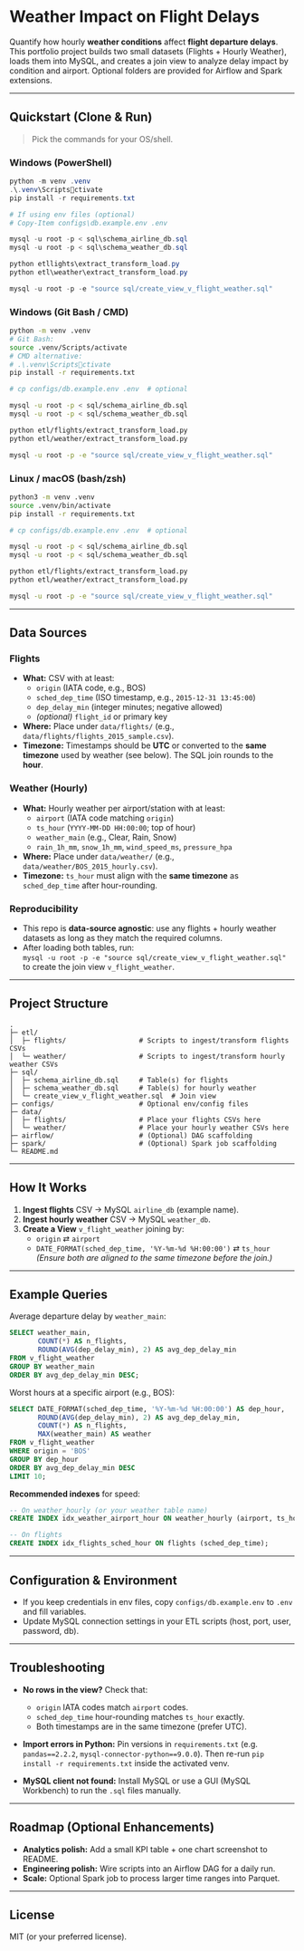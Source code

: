 # Weather Impact on Flight Delays

Quantify how hourly **weather conditions** affect **flight departure delays**. This portfolio project builds two small datasets (Flights + Hourly Weather), loads them into MySQL, and creates a join view to analyze delay impact by condition and airport. Optional folders are provided for Airflow and Spark extensions.

---

## Quickstart (Clone & Run)

> Pick the commands for your OS/shell.

### Windows (PowerShell)
```powershell
python -m venv .venv
.\.venv\Scriptsctivate
pip install -r requirements.txt

# If using env files (optional)
# Copy-Item configs\db.example.env .env

mysql -u root -p < sql\schema_airline_db.sql
mysql -u root -p < sql\schema_weather_db.sql

python etllights\extract_transform_load.py
python etl\weather\extract_transform_load.py

mysql -u root -p -e "source sql/create_view_v_flight_weather.sql"
```

### Windows (Git Bash / CMD)
```bash
python -m venv .venv
# Git Bash:
source .venv/Scripts/activate
# CMD alternative:
# .\.venv\Scriptsctivate
pip install -r requirements.txt

# cp configs/db.example.env .env  # optional

mysql -u root -p < sql/schema_airline_db.sql
mysql -u root -p < sql/schema_weather_db.sql

python etl/flights/extract_transform_load.py
python etl/weather/extract_transform_load.py

mysql -u root -p -e "source sql/create_view_v_flight_weather.sql"
```

### Linux / macOS (bash/zsh)
```bash
python3 -m venv .venv
source .venv/bin/activate
pip install -r requirements.txt

# cp configs/db.example.env .env  # optional

mysql -u root -p < sql/schema_airline_db.sql
mysql -u root -p < sql/schema_weather_db.sql

python etl/flights/extract_transform_load.py
python etl/weather/extract_transform_load.py

mysql -u root -p -e "source sql/create_view_v_flight_weather.sql"
```

---

## Data Sources

### Flights
- **What:** CSV with at least:
  - `origin` (IATA code, e.g., BOS)
  - `sched_dep_time` (ISO timestamp, e.g., `2015-12-31 13:45:00`)
  - `dep_delay_min` (integer minutes; negative allowed)
  - *(optional)* `flight_id` or primary key
- **Where:** Place under `data/flights/` (e.g., `data/flights/flights_2015_sample.csv`).
- **Timezone:** Timestamps should be **UTC** or converted to the **same timezone** used by weather (see below). The SQL join rounds to the **hour**.

### Weather (Hourly)
- **What:** Hourly weather per airport/station with at least:
  - `airport` (IATA code matching `origin`)
  - `ts_hour` (`YYYY-MM-DD HH:00:00`; top of hour)
  - `weather_main` (e.g., Clear, Rain, Snow)
  - `rain_1h_mm`, `snow_1h_mm`, `wind_speed_ms`, `pressure_hpa`
- **Where:** Place under `data/weather/` (e.g., `data/weather/BOS_2015_hourly.csv`).
- **Timezone:** `ts_hour` must align with the **same timezone** as `sched_dep_time` after hour-rounding.

### Reproducibility
- This repo is **data-source agnostic**: use any flights + hourly weather datasets as long as they match the required columns.
- After loading both tables, run:  
  `mysql -u root -p -e "source sql/create_view_v_flight_weather.sql"`  
  to create the join view `v_flight_weather`.

---

## Project Structure

```
.
├─ etl/
│  ├─ flights/                  # Scripts to ingest/transform flights CSVs
│  └─ weather/                  # Scripts to ingest/transform hourly weather CSVs
├─ sql/
│  ├─ schema_airline_db.sql     # Table(s) for flights
│  ├─ schema_weather_db.sql     # Table(s) for hourly weather
│  └─ create_view_v_flight_weather.sql  # Join view
├─ configs/                     # Optional env/config files
├─ data/
│  ├─ flights/                  # Place your flights CSVs here
│  └─ weather/                  # Place your hourly weather CSVs here
├─ airflow/                     # (Optional) DAG scaffolding
├─ spark/                       # (Optional) Spark job scaffolding
└─ README.md
```

---

## How It Works

1. **Ingest flights** CSV → MySQL `airline_db` (example name).
2. **Ingest hourly weather** CSV → MySQL `weather_db`.
3. **Create a View** `v_flight_weather` joining by:
   - `origin` ⇄ `airport`
   - `DATE_FORMAT(sched_dep_time, '%Y-%m-%d %H:00:00')` ⇄ `ts_hour`  
   *(Ensure both are aligned to the same timezone before the join.)*

---

## Example Queries

Average departure delay by `weather_main`:
```sql
SELECT weather_main,
       COUNT(*) AS n_flights,
       ROUND(AVG(dep_delay_min), 2) AS avg_dep_delay_min
FROM v_flight_weather
GROUP BY weather_main
ORDER BY avg_dep_delay_min DESC;
```

Worst hours at a specific airport (e.g., BOS):
```sql
SELECT DATE_FORMAT(sched_dep_time, '%Y-%m-%d %H:00:00') AS dep_hour,
       ROUND(AVG(dep_delay_min), 2) AS avg_dep_delay_min,
       COUNT(*) AS n_flights,
       MAX(weather_main) AS weather
FROM v_flight_weather
WHERE origin = 'BOS'
GROUP BY dep_hour
ORDER BY avg_dep_delay_min DESC
LIMIT 10;
```

**Recommended indexes** for speed:
```sql
-- On weather_hourly (or your weather table name)
CREATE INDEX idx_weather_airport_hour ON weather_hourly (airport, ts_hour);

-- On flights
CREATE INDEX idx_flights_sched_hour ON flights (sched_dep_time);
```

---

## Configuration & Environment

- If you keep credentials in env files, copy `configs/db.example.env` to `.env` and fill variables.
- Update MySQL connection settings in your ETL scripts (host, port, user, password, db).

---

## Troubleshooting

- **No rows in the view?** Check that:
  - `origin` IATA codes match `airport` codes.
  - `sched_dep_time` hour-rounding matches `ts_hour` exactly.
  - Both timestamps are in the same timezone (prefer UTC).

- **Import errors in Python:** Pin versions in `requirements.txt` (e.g. `pandas==2.2.2`, `mysql-connector-python==9.0.0`). Then re-run `pip install -r requirements.txt` inside the activated venv.

- **MySQL client not found:** Install MySQL or use a GUI (MySQL Workbench) to run the `.sql` files manually.

---

## Roadmap (Optional Enhancements)

- **Analytics polish:** Add a small KPI table + one chart screenshot to README.
- **Engineering polish:** Wire scripts into an Airflow DAG for a daily run.
- **Scale:** Optional Spark job to process larger time ranges into Parquet.

---

## License

MIT (or your preferred license).
